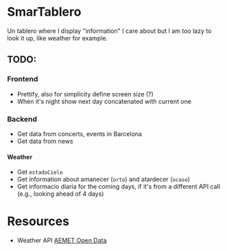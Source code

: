 # SmarTablero
Un tablero where I display "information" I care about but I am too lazy to look it up, like weather for example.

## TODO:
### Frontend
- Prettify, also for simplicity define screen size (?)
- When it's night show next day concatenated with current one

### Backend
- Get data from concerts, events in Barcelona
- Get data from news
#### Weather
- Get `estadoCielo`
- Get information about amanecer (`orto`) and atardecer (`ocaso`)
- Get informacio diaria for the coming days, if it's from a different API call (e.g., looking ahead of 4 days)

# Resources
- Weather API [AEMET Open Data](https://opendata.aemet.es/centrodedescargas/inicio)
